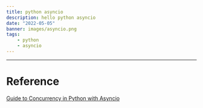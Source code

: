 ```yaml
---
title: python asyncio
description: hello python asyncio
date: "2022-05-05"
banner: images/asyncio.png
tags:
    - python
    - asyncio
---
```



--- 

# Reference
[Guide to Concurrency in Python with Asyncio](https://www.integralist.co.uk/posts/python-asyncio/#futures)
